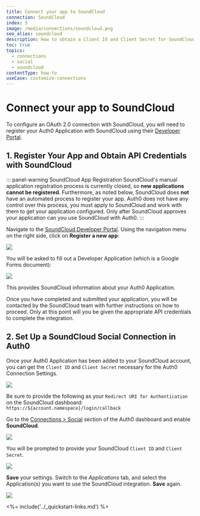 ```yaml
---
title: Connect your app to SoundCloud
connection: SoundCloud
index: 5
image: /media/connections/soundcloud.png
seo_alias: soundcloud
description: How to obtain a Client Id and Client Secret for SoundCloud.
toc: true
topics:
  - connections
  - social
  - soundcloud
contentType: how-to
useCase: customize-connections
---
```


# Connect your app to SoundCloud

To configure an OAuth 2.0 connection with SoundCloud, you will need to register your Auth0 Application with SoundCloud using their [Developer Portal](http://developers.soundcloud.com/).

## 1. Register Your App and Obtain API Credentials with SoundCloud

::: panel-warning SoundCloud App Registration
SoundCloud's manual application registration process is currently closed, so **new applications cannot be registered**. Furthermore, as noted below, SoundCloud does **not** have an automated process to register your app. Auth0 does not have any control over this process, you must apply to SoundCloud and work with them to get your application configured. Only after SoundCloud approves your application can you use SoundCloud with Auth0.
:::

Navigate to the [SoundCloud Developer Portal](http://developers.soundcloud.com/). Using the navigation menu on the right side, click on **Register a new app**:

![](/media/articles/connections/social/soundcloud/soundcloud-devportal-1.png)

You will be asked to fill out a Developer Application (which is a Google Forms document):

![](/media/articles/connections/social/soundcloud/soundcloud-google-doc.png)

This provides SoundCloud information about your Auth0 Application.

Once you have completed and submitted your application, you will be contacted by the SoundCloud team with further instructions on how to proceed. Only at this point will you be given the appropriate API credentials to complete the integration.

## 2. Set Up a SoundCloud Social Connection in Auth0

Once your Auth0 Application has been added to your SoundCloud account, you can get the `Client ID` and `Client Secret` necessary for the Auth0 Connection Settings.

![](/media/articles/connections/social/soundcloud/soundcloud-devportal-2.png)

Be sure to provide the following as your `Redirect URI for Authentication` on the SoundCloud dashboard: `https://${account.namespace}/login/callback`

Go to the [Connections > Social](${manage_url}/#/connections/social) section of the Auth0 dashboard and enable **SoundCloud**.

![](/media/articles/connections/social/soundcloud/social.png)

You will be prompted to provide your SoundCloud `Client ID` and `Client Secret`.

![](/media/articles/connections/social/soundcloud/auth0-settings.png)

**Save** your settings. Switch to the *Applications* tab, and select the Application(s) you want to use the SoundCloud integration. **Save** again.

![](/media/articles/connections/social/soundcloud/clients.png)

<%= include('../_quickstart-links.md') %>

